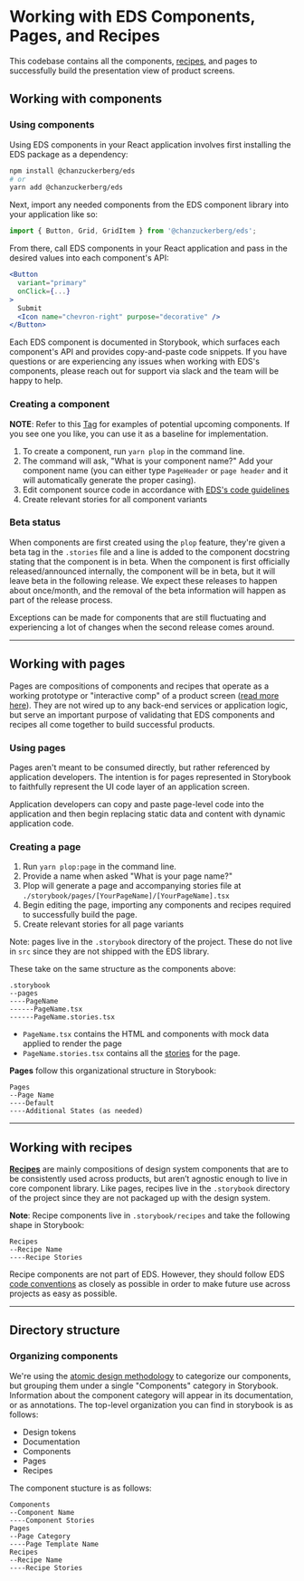 # Working with EDS Components, Pages, and Recipes

This codebase contains all the components, [recipes](https://bradfrost.com/blog/post/design-system-components-recipes-and-snowflakes/), and pages to successfully build the presentation view of product screens.

## Working with components

### Using components

Using EDS components in your React application involves first installing the EDS package as a dependency:

```sh
npm install @chanzuckerberg/eds
# or
yarn add @chanzuckerberg/eds
```

Next, import any needed components from the EDS component library into your application like so:

```js
import { Button, Grid, GridItem } from '@chanzuckerberg/eds';
```

From there, call EDS components in your React application and pass in the desired values into each component's API:

```jsx
<Button
  variant="primary"
  onClick={...}
>
  Submit
  <Icon name="chevron-right" purpose="decorative" />
</Button>
```

Each EDS component is documented in Storybook, which surfaces each component's API and provides copy-and-paste code snippets. If you have questions or are experiencing any issues when working with EDS's components, please reach out for support via slack and the team will be happy to help.

### Creating a component

**NOTE**: Refer to this [Tag](https://github.com/chanzuckerberg/edu-design-system/tree/upcoming-components) for examples of potential upcoming components. If you see one you like, you can use it as a baseline for implementation.

1. To create a component, run `yarn plop` in the command line.
2. The command will ask, "What is your component name?" Add your component name (you can either type `PageHeader` or `page header` and it will automatically generate the proper casing).
3. Edit component source code in accordance with [EDS's code guidelines](./CODE_GUIDELINES.md)
4. Create relevant stories for all component variants

### Beta status

When components are first created using the `plop` feature, they're given a beta tag in the `.stories` file and a line is added to the component docstring stating that the component is in beta. When the component is first officially released/announced internally, the component will be in beta, but it will leave beta in the following release. We expect these releases to happen about once/month, and the removal of the beta information will happen as part of the release process.

Exceptions can be made for components that are still fluctuating and experiencing a lot of changes when the second release comes around.

---

## Working with pages

Pages are compositions of components and recipes that operate as a working prototype or "interactive comp" of a product screen ([read more here](https://bradfrost.com/blog/post/atomic-design-and-storybook/)). They are not wired up to any back-end services or application logic, but serve an important purpose of validating that EDS components and recipes all come together to build successful products.

### Using pages

Pages aren't meant to be consumed directly, but rather referenced by application developers. The intention is for pages represented in Storybook to faithfully represent the UI code layer of an application screen.

Application developers can copy and paste page-level code into the application and then begin replacing static data and content with dynamic application code.

### Creating a page

1. Run `yarn plop:page` in the command line.
2. Provide a name when asked "What is your page name?"
3. Plop will generate a page and accompanying stories file at `./storybook/pages/[YourPageName]/[YourPageName].tsx`
4. Begin editing the page, importing any components and recipes required to successfully build the page.
5. Create relevant stories for all page variants

Note: pages live in the `.storybook` directory of the project. These do not live in `src` since they are not shipped with the EDS library.

These take on the same structure as the components above:

```
.storybook
--pages
----PageName
------PageName.tsx
------PageName.stories.tsx
```

- `PageName.tsx` contains the HTML and components with mock data applied to render the page
- `PageName.stories.tsx` contains all the [stories](https://storybook.js.org/basics/writing-stories/) for the page.

**Pages** follow this organizational structure in Storybook:

```
Pages
--Page Name
----Default
----Additional States (as needed)
```

---

## Working with recipes

**[Recipes](https://bradfrost.com/blog/post/design-system-components-recipes-and-snowflakes/)** are mainly compositions of design system components that are to be consistently used across products, but aren’t agnostic enough to live in core component library. Like pages, recipes live in the `.storybook` directory of the project since they are not packaged up with the design system.

**Note**: Recipe components live in `.storybook/recipes` and take the following shape in Storybook:

```
Recipes
--Recipe Name
----Recipe Stories
```

Recipe components are not part of EDS. However, they should follow EDS [code conventions](./CODE_GUIDELINES.md) as closely as possible in order to make future use across projects as easy as possible.

---

## Directory structure <a name="directory"></a>

### Organizing components

We're using the [atomic design methodology](https://atomicdesign.bradfrost.com/chapter-2/#the-atomic-design-methodology) to categorize our components, but grouping them under a single "Components" category in Storybook. Information about the component category will appear in its documentation, or as annotations. The top-level organization you can find in storybook is as follows:

- Design tokens
- Documentation
- Components
- Pages
- Recipes

The component stucture is as follows:

```
Components
--Component Name
----Component Stories
Pages
--Page Category
----Page Template Name
Recipes
--Recipe Name
----Recipe Stories
```
